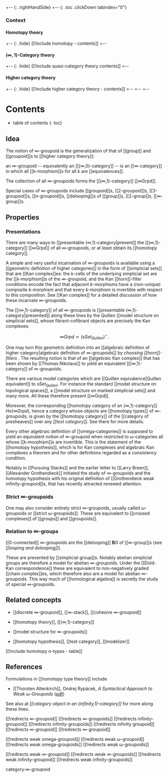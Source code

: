 
+-- {: .rightHandSide}
+-- {: .toc .clickDown tabindex="0"}
### Context
#### Homotopy theory
+-- {: .hide}
[[!include homotopy - contents]]
=--
#### $(\infty,1)$-Category theory
+-- {: .hide}
[[!include quasi-category theory contents]]
=--
#### Higher category theory
+-- {: .hide}
[[!include higher category theory - contents]]
=--
=--
=--

# Contents
* table of contents
{: toc}

## Idea

The notion of $\infty$-groupoid is the generalization of that of [[group]] and [[groupoid]]s to [[higher category theory]]:

an $\infty$-groupoid -- equivalently an [[(∞,0)-category]] -- is an [[∞-category]] in which all [[k-morphism]]s for all $k$ are [[equivalences]]. 

The collection of all $\infty$-groupoids forms the [[(∞,1)-category]] [[∞Grpd]].

Special cases of $\infty$-groupoids include [[groupoid]]s, [[2-groupoid]]s, [[3-groupoid]]s, [[n-groupoid]]s, [[delooping]]s of [[group]]s, [[2-group]]s, [[∞-group]]s.


## Properties

### Presentations

There are many ways to [[presentable (∞,1)-category|present]] the [[(∞,1)-category]] [[∞Grpd]] of all $\infty$-groupoids, or at least obtain its [[homotopy category]].

A simple and very useful incarnation of $\infty$-groupoids is available using a [[geometric definition of higher categories]] in the form of [[simplicial sets]] that are [[Kan complex]]es: the $k$-cells of the underlying simplicial set are the [[k-morphism]]s of the $\infty$-groupoid, and the Kan [[horn]]-filler conditions encode the fact that adjacent $k$-morphisms have a (non-unique) composite $k$-morphism and that every $k$-morphism is invertible with respect to this composition.
See [[Kan complex]] for a detailed discussion of how these incarnate $\infty$-groupoids. 

The [[(∞,1)-category]] of all $\infty$-groupoids is [[presentable (∞,1)-category|presented]] along these lines by the Quillen [[model structure on simplicial sets]], whose fibrant-cofibrant objects are precisely the Kan complexes:

$$
  \infty Grpd \simeq (sSet_{Quillen})^\circ
  \,.
$$

One may turn this geometric definition into an [[algebraic definition of higher category|algebraic definition of ∞-groupoids]] by _choosing [[horn]]-fillers_ . The resulting notion is that of an [[algebraic Kan complex]] that has been shown by [[Thomas Nikolaus]] to yield an equivalent [[(∞,1)-category]] of $\infty$-groupoids.

There are various model categories which are [[Quillen equivalence|Quillen equivalent]] to $sSet_{Quillen}$. For instance the standard [[model structure on topological spaces]], a [[model structure on marked simplicial sets]] and many more. All these therefore present [[∞Grpd]].

Moreover, the corresponding  [[homotopy category of an (∞,1)-category]] $Ho(\infty Grpd)$, hence a category whose objects are [[homotopy types]] of $\infty$-groupoids, is given by the [[homotopy category]] of the [[category of presheaves]] over any _[[test category]]_. See there for more details.

Every other algebraic definition of [[omega-categories]] is supposed to yield an equivalent notion of $\infty$-groupoid when restricted to $\omega$-categories all whose [[k-morphism]]s are invertible. This is the statement of the [[homotopy hypothesis]], which is for Kan complexes and algebraic Kan complexes a theorem and for other definitions regarded as a consistency condition.

 
Notably in [[Pursuing Stacks]] and the earlier letter to [[Larry Breen]], [[Alexander Grothendieck]] initiated the study of $\infty$-groupoids and the homotopy hypothesis with his original definition of [[Grothendieck weak infinity-groupoid]]s, that has recently attracted renewed attention.

### Strict $\infty$-groupoids

One may also consider entirely strict $\infty$-groupoids, usually called $\omega$-groupoids or [[strict ω-groupoids]]. These are equivalent to [[crossed complexes]] of [[groups]] and [[groupoids]]. 

### Relation to $\infty$-groups

[[0-connected]] $\infty$-groupoids  are the [[delooping]] $\mathbf{B}G$ of [[∞-group]]s (see _[[looping and delooping]]_). 

These are presented by [[simplicial group]]s. Notably abelian simplicial groups are therefore a model for abelian $\infty$-groupoids. Under the [[Dold-Kan correspondence]] these are equivalent to non-negatively graded [[chain complex]]es, which therefore also are a model for abelian $\infty$-groupoids. This way much of [[homological algebra]] is secretly the study of special $\infty$-groupoids.

## Related concepts

* [[discrete ∞-groupoid]], [[∞-stack]], [[cohesive ∞-groupoid]]

* [[homotopy theory]], [[(∞,1)-category]]

* [[model structure for ∞-groupoids]]

* [[homotopy hypothesis]], [[test category]], [[modelizer]]

[[!include homotopy n-types - table]]


## References

Formulations in [[homotopy type theory]] include

* [[Thorsten Altenkirch]], Ondrej Rypácek, _A Syntactical Approach to Weak $\omega$-Groupoids_ ([pdf](http://www.cs.nott.ac.uk/~txa/publ/weakomega2.pdf))

See also at _[[category object in an (infinity,1)-category]]_ for more along these lines.


[[!redirects ∞-groupoid]]
[[!redirects ∞-groupoids]]
[[!redirects infinity-groupoid]]
[[!redirects infinity-groupoids]]
[[!redirects infinity groupoid]]
[[!redirects &#8734;-groupoid]]
[[!redirects $\infty$-groupoid]]

[[!redirects weak omega-groupoid]]
[[!redirects weak ω-groupoid]]
[[!redirects weak omega-groupoids]]
[[!redirects weak ω-groupoids]]

[[!redirects weak ∞-groupoid]]
[[!redirects weak ∞-groupoids]]
[[!redirects weak infinity-groupoid]]
[[!redirects weak infinity-groupoids]]


category:∞-groupoid


